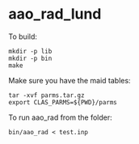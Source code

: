 # aao_rad_lund

To build:
```
mkdir -p lib
mkdir -p bin
make
```

Make sure you have the maid tables:
```
tar -xvf parms.tar.gz
export CLAS_PARMS=${PWD}/parms
```

To run aao_rad from the folder:
```
bin/aao_rad < test.inp
```


